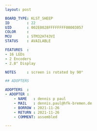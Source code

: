 ```yaml
---
layout: post

BOARD_TYPE: KLST_SHEEP
ID        : 22
UID       : 002E0028FFFFFFFF00003057
COLOR     : 
MCU       : STM32H743VI
STATUS    : AVAILABLE

FEATURES  :
- 16 LEDs
- 2 Encoders
- 2.8" Display

NOTES     : screen is rotated by 90°

## ADOPTERS

ADOPTERS  :
- ADOPTER :
    - NAME   : dennis p paul
    - MAIL   : dennis.paul@hfk-bremen.de
    - BORROW : 2021-11-26
    - RETURN : 2021-11-26
    - COMMENT: assembled

---
```

